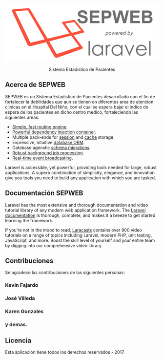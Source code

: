<p align="center"><img src="https://github.com/jramosv/sepweb/blob/master/public/img/laravel.png"></p>

<p align="center">Sistema Estadistico de Pacientes</p>

## Acerca de SEPWEB

SEPWEB es un Sistema Estadistico de Pacientes desarrollado con el fin de fortalecer la debilidades que aun se tienen en diferentes area de atencion clinicas en el Hospital Del Niño, con el cual se espera bajar el indice de espera de los pacientes en dicho centro medico, fortaleciendo las siguientes areas:

- [Simple, fast routing engine](https://laravel.com/docs/routing).
- [Powerful dependency injection container](https://laravel.com/docs/container).
- Multiple back-ends for [session](https://laravel.com/docs/session) and [cache](https://laravel.com/docs/cache) storage.
- Expressive, intuitive [database ORM](https://laravel.com/docs/eloquent).
- Database agnostic [schema migrations](https://laravel.com/docs/migrations).
- [Robust background job processing](https://laravel.com/docs/queues).
- [Real-time event broadcasting](https://laravel.com/docs/broadcasting).

Laravel is accessible, yet powerful, providing tools needed for large, robust applications. A superb combination of simplicity, elegance, and innovation give you tools you need to build any application with which you are tasked.

## Documentación SEPWEB

Laravel has the most extensive and thorough documentation and video tutorial library of any modern web application framework. The [Laravel documentation](https://laravel.com/docs) is thorough, complete, and makes it a breeze to get started learning the framework.

If you're not in the mood to read, [Laracasts](https://laracasts.com) contains over 900 video tutorials on a range of topics including Laravel, modern PHP, unit testing, JavaScript, and more. Boost the skill level of yourself and your entire team by digging into our comprehensive video library.

## Contribuciones

Se agradece las contribuciones de las siguientes personas:
### Kevin Fajardo
### José Villeda
### Karen Gonzales
### y demas.


## Licencia

Esta aplicación tiene todos los derechos reservados - 2017.
